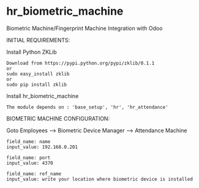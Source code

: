 # hr_biometric_machine
Biometric Machine/Fingerprint Machine Integration with Odoo

INITIAL REQUIREMENTS:


Install Python ZKLib

    Download from https://pypi.python.org/pypi/zklib/0.1.1
    or 
    sudo easy_install zklib 
    or
    sudo pip install zklib
    
Install hr_biometric_machine
    
    The module depends on : 'base_setup', 'hr', 'hr_attendance'

BIOMETRIC MACHINE CONFIGURATION:

Goto Employees --> Biometric Device Manager --> Attendance Machine

    field_name: name
    input_value: 192.168.0.201

    field_name: port
    input_value: 4370

    field_name: ref_name
    input_value: write your location where biometric device is installed


